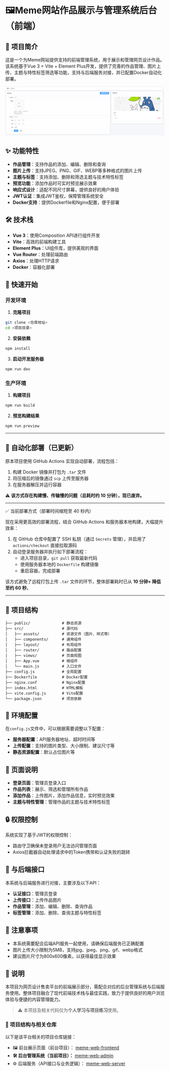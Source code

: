 # 🖼Meme网站作品展示与管理系统后台（前端）

## 🎨 项目简介

这是一个为Meme网站提供支持的前端管理系统，用于展示和管理网页设计作品。该系统基于Vue 3 + Vite + Element Plus开发，提供了完善的作品管理、图片上传、主题与特性标签筛选等功能，支持与后端服务对接，并已配置Docker自动化部署。

![预览](public\预览.png)

## ✨ 功能特性

- **作品管理**：支持作品的添加、编辑、删除和查询
- **图片上传**：支持JPEG、PNG、GIF、WEBP等多种格式的图片上传
- **主题与标签**：支持添加、删除和筛选主题与技术特性标签
- **预览功能**：添加作品时可实时预览展示效果
- **响应式设计**：适配不同尺寸屏幕，提供良好的用户体验
- **JWT认证**：集成JWT鉴权，保障管理系统安全
- **Docker支持**：提供Dockerfile和Nginx配置，便于部署

## 🛠️ 技术栈

- **Vue 3**：使用Composition API进行组件开发
- **Vite**：高效的前端构建工具
- **Element Plus**：UI组件库，提供美观的界面
- **Vue Router**：处理前端路由
- **Axios**：处理HTTP请求
- **Docker**：容器化部署

## 🚀 快速开始

### 开发环境

1. **克隆项目**

```bash
git clone <仓库地址>
cd <项目目录>
```

2. **安装依赖**

```bash
npm install
```

3. **启动开发服务器**

```bash
npm run dev
```

### 生产环境

1. **构建项目**

```bash
npm run build
```

2. **预览构建结果**

```bash
npm run preview
```

---

## 🔧 自动化部署（已更新）

原本项目使用 GitHub Actions 实现自动部署，流程包括：

1. 构建 Docker 镜像并打包为 `.tar` 文件
2. 将压缩后的镜像通过 `scp` 上传至服务器
3. 在服务器解压并运行容器

⚠️ **该方式存在构建慢、传输慢的问题（总耗时约 10 分钟），现已废弃。**

------

✅ 当前部署方式（部署时间缩短至 40 秒内）

现在采用更高效的部署流程，结合 GitHub Actions 和服务器本地构建，大幅提升效率：

1. 在 GitHub 仓库中配置了 SSH 私钥（通过 `Secrets` 管理），并启用了 `actions/checkout` 直接拉取源码
2. 自动登录服务器并执行如下部署流程：
   - 进入项目目录，`git pull` 获取最新代码
   - 使用服务器本地的 `Dockerfile` 构建镜像
   - 重启容器，完成部署

该方式避免了远程打包上传 `.tar` 文件的环节，整体部署耗时已从 **10 分钟+ 降低至约 60 秒**。

---

## 📁 项目结构

```
├── public/              # 静态资源
├── src/                 # 源代码
│   ├── assets/          # 资源文件（图片、样式等）
│   ├── components/      # 通用组件
│   ├── layout/          # 布局组件
│   ├── router/          # 路由配置
│   ├── views/           # 页面视图
│   ├── App.vue          # 根组件
│   └── main.js          # 入口文件
├── config.js            # 全局配置
├── Dockerfile           # Docker配置
├── nginx.conf           # Nginx配置
├── index.html           # HTML模板
├── vite.config.js       # Vite配置
└── package.json         # 项目依赖
```

## 🔧 环境配置

在`config.js`文件中，可以根据需要调整以下配置：

- **服务器配置**：API服务器地址、超时时间等
- **上传配置**：支持的图片类型、大小限制、建议尺寸等
- **静态资源配置**：默认占位图片等

## 📄 页面说明

- **登录页面**：管理员登录入口
- **作品列表**：展示、筛选和管理所有作品
- **添加作品**：上传图片，添加作品信息，实时预览效果
- **主题与特性管理**：管理作品的主题与技术特性标签

## 🔒 权限控制

系统实现了基于JWT的权限控制：

- 路由守卫确保未登录用户无法访问管理页面
- Axios拦截器自动处理请求中的Token携带和认证失败的跳转

## 🔄 与后端接口

本系统与后端服务进行对接，主要涉及以下API：

- **认证接口**：管理员登录
- **上传接口**：上传作品图片
- **作品管理**：添加、编辑、删除、查询作品
- **标签管理**：添加、删除、查询主题与特性标签

## 📢 注意事项

- 本系统需要配合后端API服务一起使用，请确保后端服务已正确配置
- 图片上传大小限制为5MB，支持jpg、jpeg、png、gif、webp格式
- 建议图片尺寸为800x600像素，以获得最佳显示效果 

## 📢 说明

本项目为网页设计售卖平台的前端展示部分，需配合对应的后台管理系统与后端服务使用。整体项目融合了现代前端技术栈与最佳实践，致力于提供良好的用户浏览体验与便捷的内容管理能力。

> ⚠️ 本项目及相关代码仅为**个人学习与项目练习**使用。

### 🔗 项目结构与相关仓库

以下是该平台相关的项目仓库链接：

- 🖼 前台展示页面（前台项目）：
   [meme-web-frontend](https://github.com/2060861791/meme-web-frontend)
- **🛠 后台管理系统（当前项目）：**
   [meme-web-admin](https://github.com/2060861791/meme-web-admin)
- ⚙️ 后端服务（API接口与业务逻辑）：
   [meme-web-server](https://github.com/2060861791/meme-web-server)